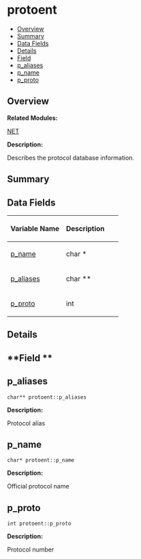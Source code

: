 # protoent<a name="EN-US_TOPIC_0000001058556880"></a>

-   [Overview](#section1089534924165637)
-   [Summary](#section118561954165637)
-   [Data Fields](#pub-attribs)
-   [Details](#section681549265165637)
-   [Field](#section1932251206165637)
-   [p\_aliases](#aa0adbe8a3e56d93695d9e1d171e1f2f4)
-   [p\_name](#ac70bd11c764a52b2ed1a7c54760b5385)
-   [p\_proto](#a3ee5b885146ea094cc17e0e210cfc606)

## **Overview**<a name="section1089534924165637"></a>

**Related Modules:**

[NET](net.md)

**Description:**

Describes the protocol database information. 

## **Summary**<a name="section118561954165637"></a>

## Data Fields<a name="pub-attribs"></a>

<a name="table1288831355165637"></a>
<table><thead align="left"><tr id="row1793249402165637"><th class="cellrowborder" valign="top" width="50%" id="mcps1.1.3.1.1"><p id="p385091634165637"><a name="p385091634165637"></a><a name="p385091634165637"></a>Variable Name</p>
</th>
<th class="cellrowborder" valign="top" width="50%" id="mcps1.1.3.1.2"><p id="p922642155165637"><a name="p922642155165637"></a><a name="p922642155165637"></a>Description</p>
</th>
</tr>
</thead>
<tbody><tr id="row391307833165637"><td class="cellrowborder" valign="top" width="50%" headers="mcps1.1.3.1.1 "><p id="p950346094165637"><a name="p950346094165637"></a><a name="p950346094165637"></a><a href="protoent.md#ac70bd11c764a52b2ed1a7c54760b5385">p_name</a></p>
</td>
<td class="cellrowborder" valign="top" width="50%" headers="mcps1.1.3.1.2 "><p id="p126868750165637"><a name="p126868750165637"></a><a name="p126868750165637"></a>char * </p>
</td>
</tr>
<tr id="row481014851165637"><td class="cellrowborder" valign="top" width="50%" headers="mcps1.1.3.1.1 "><p id="p1922384747165637"><a name="p1922384747165637"></a><a name="p1922384747165637"></a><a href="protoent.md#aa0adbe8a3e56d93695d9e1d171e1f2f4">p_aliases</a></p>
</td>
<td class="cellrowborder" valign="top" width="50%" headers="mcps1.1.3.1.2 "><p id="p563854545165637"><a name="p563854545165637"></a><a name="p563854545165637"></a>char ** </p>
</td>
</tr>
<tr id="row622292338165637"><td class="cellrowborder" valign="top" width="50%" headers="mcps1.1.3.1.1 "><p id="p1233107428165637"><a name="p1233107428165637"></a><a name="p1233107428165637"></a><a href="protoent.md#a3ee5b885146ea094cc17e0e210cfc606">p_proto</a></p>
</td>
<td class="cellrowborder" valign="top" width="50%" headers="mcps1.1.3.1.2 "><p id="p573671043165637"><a name="p573671043165637"></a><a name="p573671043165637"></a>int </p>
</td>
</tr>
</tbody>
</table>

## **Details**<a name="section681549265165637"></a>

## **Field **<a name="section1932251206165637"></a>

## p\_aliases<a name="aa0adbe8a3e56d93695d9e1d171e1f2f4"></a>

```
char** protoent::p_aliases
```

 **Description:**

Protocol alias 

## p\_name<a name="ac70bd11c764a52b2ed1a7c54760b5385"></a>

```
char* protoent::p_name
```

 **Description:**

Official protocol name 

## p\_proto<a name="a3ee5b885146ea094cc17e0e210cfc606"></a>

```
int protoent::p_proto
```

 **Description:**

Protocol number 

